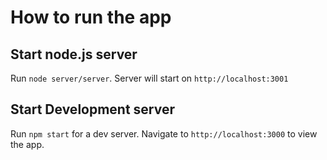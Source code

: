 # How to run the app

## Start node.js server

Run `node server/server`. Server will start on `http://localhost:3001`

## Start Development server

Run `npm start` for a dev server. Navigate to `http://localhost:3000` to view the app.
